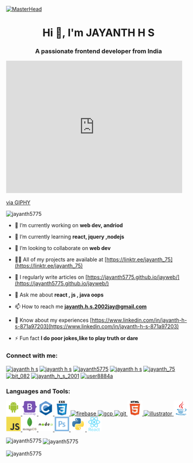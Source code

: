 [![MasterHead](https://www.google.com/url?sa=i&url=https%3A%2F%2Fdribbble.com%2Ftags%2Fcoding-gif&psig=AOvVaw08XMNnvjb-VtRlo1Jc0S8b&ust=1666290552811000&source=images&cd=vfe&ved=0CAwQjRxqFwoTCLjBzZX27PoCFQAAAAAdAAAAABAE)](https://www.google.com)
<h1 align="center">Hi 👋, I'm JAYANTH H S</h1>
<h3 align="center">A passionate frontend developer from India</h3>

<iframe src="https://giphy.com/embed/qgQUggAC3Pfv687qPC" width="480" height="360" frameBorder="0" class="giphy-embed" allowFullScreen></iframe><p><a href="https://giphy.com/gifs/dommespace-domme-space-programador-qgQUggAC3Pfv687qPC">via GIPHY</a></p>

<p align="left"> <img src="https://komarev.com/ghpvc/?username=jayanth5775&label=Profile%20views&color=0e75b6&style=flat" alt="jayanth5775" /> </p>

- 🔭 I’m currently working on **web dev, andriod**

- 🌱 I’m currently learning **react, jquery ,nodejs**

- 👯 I’m looking to collaborate on **web dev**

- 👨‍💻 All of my projects are available at [https://linktr.ee/jayanth_75](https://linktr.ee/jayanth_75)

- 📝 I regularly write articles on [https://jayanth5775.github.io/jayweb/](https://jayanth5775.github.io/jayweb/)

- 💬 Ask me about **react , js , java oops**

- 📫 How to reach me **jayanth.h.s.2002jay@gmail.com**

- 📄 Know about my experiences [https://www.linkedin.com/in/jayanth-h-s-871a97203](https://www.linkedin.com/in/jayanth-h-s-871a97203)

- ⚡ Fun fact **I do poor jokes,like to play truth or dare**

<h3 align="left">Connect with me:</h3>
<p align="left">
<a href="https://linkedin.com/in/jayanth h s" target="blank"><img align="center" src="https://raw.githubusercontent.com/rahuldkjain/github-profile-readme-generator/master/src/images/icons/Social/linked-in-alt.svg" alt="jayanth h s" height="30" width="40" /></a>
<a href="https://stackoverflow.com/users/jayanth h s" target="blank"><img align="center" src="https://raw.githubusercontent.com/rahuldkjain/github-profile-readme-generator/master/src/images/icons/Social/stack-overflow.svg" alt="jayanth h s" height="30" width="40" /></a>
<a href="https://codesandbox.com/jayanth5775" target="blank"><img align="center" src="https://raw.githubusercontent.com/rahuldkjain/github-profile-readme-generator/master/src/images/icons/Social/codesandbox.svg" alt="jayanth5775" height="30" width="40" /></a>
<a href="https://fb.com/jayanth h s" target="blank"><img align="center" src="https://raw.githubusercontent.com/rahuldkjain/github-profile-readme-generator/master/src/images/icons/Social/facebook.svg" alt="jayanth h s" height="30" width="40" /></a>
<a href="https://instagram.com/jayanth_75" target="blank"><img align="center" src="https://raw.githubusercontent.com/rahuldkjain/github-profile-readme-generator/master/src/images/icons/Social/instagram.svg" alt="jayanth_75" height="30" width="40" /></a>
<a href="https://www.codechef.com/users/bit_082" target="blank"><img align="center" src="https://cdn.jsdelivr.net/npm/simple-icons@3.1.0/icons/codechef.svg" alt="bit_082" height="30" width="40" /></a>
<a href="https://www.hackerrank.com/jayanth_h_s_2001" target="blank"><img align="center" src="https://raw.githubusercontent.com/rahuldkjain/github-profile-readme-generator/master/src/images/icons/Social/hackerrank.svg" alt="jayanth_h_s_2001" height="30" width="40" /></a>
<a href="https://www.leetcode.com/user8884a" target="blank"><img align="center" src="https://raw.githubusercontent.com/rahuldkjain/github-profile-readme-generator/master/src/images/icons/Social/leet-code.svg" alt="user8884a" height="30" width="40" /></a>
</p>

<h3 align="left">Languages and Tools:</h3>
<p align="left"> <a href="https://developer.android.com" target="_blank" rel="noreferrer"> <img src="https://raw.githubusercontent.com/devicons/devicon/master/icons/android/android-original-wordmark.svg" alt="android" width="40" height="40"/> </a> <a href="https://getbootstrap.com" target="_blank" rel="noreferrer"> <img src="https://raw.githubusercontent.com/devicons/devicon/master/icons/bootstrap/bootstrap-plain-wordmark.svg" alt="bootstrap" width="40" height="40"/> </a> <a href="https://www.cprogramming.com/" target="_blank" rel="noreferrer"> <img src="https://raw.githubusercontent.com/devicons/devicon/master/icons/c/c-original.svg" alt="c" width="40" height="40"/> </a> <a href="https://www.w3schools.com/css/" target="_blank" rel="noreferrer"> <img src="https://raw.githubusercontent.com/devicons/devicon/master/icons/css3/css3-original-wordmark.svg" alt="css3" width="40" height="40"/> </a> <a href="https://firebase.google.com/" target="_blank" rel="noreferrer"> <img src="https://www.vectorlogo.zone/logos/firebase/firebase-icon.svg" alt="firebase" width="40" height="40"/> </a> <a href="https://cloud.google.com" target="_blank" rel="noreferrer"> <img src="https://www.vectorlogo.zone/logos/google_cloud/google_cloud-icon.svg" alt="gcp" width="40" height="40"/> </a> <a href="https://git-scm.com/" target="_blank" rel="noreferrer"> <img src="https://www.vectorlogo.zone/logos/git-scm/git-scm-icon.svg" alt="git" width="40" height="40"/> </a> <a href="https://www.w3.org/html/" target="_blank" rel="noreferrer"> <img src="https://raw.githubusercontent.com/devicons/devicon/master/icons/html5/html5-original-wordmark.svg" alt="html5" width="40" height="40"/> </a> <a href="https://www.adobe.com/in/products/illustrator.html" target="_blank" rel="noreferrer"> <img src="https://www.vectorlogo.zone/logos/adobe_illustrator/adobe_illustrator-icon.svg" alt="illustrator" width="40" height="40"/> </a> <a href="https://www.java.com" target="_blank" rel="noreferrer"> <img src="https://raw.githubusercontent.com/devicons/devicon/master/icons/java/java-original.svg" alt="java" width="40" height="40"/> </a> <a href="https://developer.mozilla.org/en-US/docs/Web/JavaScript" target="_blank" rel="noreferrer"> <img src="https://raw.githubusercontent.com/devicons/devicon/master/icons/javascript/javascript-original.svg" alt="javascript" width="40" height="40"/> </a> <a href="https://www.mongodb.com/" target="_blank" rel="noreferrer"> <img src="https://raw.githubusercontent.com/devicons/devicon/master/icons/mongodb/mongodb-original-wordmark.svg" alt="mongodb" width="40" height="40"/> </a> <a href="https://nodejs.org" target="_blank" rel="noreferrer"> <img src="https://raw.githubusercontent.com/devicons/devicon/master/icons/nodejs/nodejs-original-wordmark.svg" alt="nodejs" width="40" height="40"/> </a> <a href="https://www.photoshop.com/en" target="_blank" rel="noreferrer"> <img src="https://raw.githubusercontent.com/devicons/devicon/master/icons/photoshop/photoshop-line.svg" alt="photoshop" width="40" height="40"/> </a> <a href="https://www.python.org" target="_blank" rel="noreferrer"> <img src="https://raw.githubusercontent.com/devicons/devicon/master/icons/python/python-original.svg" alt="python" width="40" height="40"/> </a> <a href="https://reactjs.org/" target="_blank" rel="noreferrer"> <img src="https://raw.githubusercontent.com/devicons/devicon/master/icons/react/react-original-wordmark.svg" alt="react" width="40" height="40"/> </a> </p>

<p><img align="left" src="https://github-readme-stats.vercel.app/api/top-langs?username=jayanth5775&show_icons=true&locale=en&layout=compact" alt="jayanth5775" /></p>

<p>&nbsp;<img align="center" src="https://github-readme-stats.vercel.app/api?username=jayanth5775&show_icons=true&locale=en" alt="jayanth5775" /></p>

<p><img align="center" src="https://github-readme-streak-stats.herokuapp.com/?user=jayanth5775&" alt="jayanth5775" /></p>
